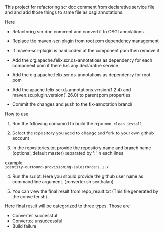 This project for refactoring scr doc comment from declarative service file and and add those things to same file as osgi annotations.

Here

* Refactoring scr doc comment and convert it to OSGI annotations

* Replace the maven-scr-plugin from root pom dependency management

* If maven-scr-plugin is hard coded at the component pom then remove it

* Add the  org.apache.felix.scr.ds-annotations as dependency for each component pom if there has any declarative service

* Add the org.apache.felix.scr.ds-annotations as dependency for root pom

* Add the apache.felix.scr.ds.annotations.version(1.2.4) and  maven.scr.plugin.version(1.26.0) to parent pom properties.

* Commit the changes and push to the fix-annotation branch

How to use
1. Run the following comamnd to build the repo
```mvn clean install```

2. Select the repository you need to change and fork to your own github account

3. In the repositories.txt provide the repository name and branch name (optional, default master) separated by ':' in each lines

example                                     
```identity-outbound-provisioning-salesforce:1.1.x```

4. Run the script. Here you should provide the github user name as command line argument. (converter.sh senthalan)

5. You can view the final result from repo_result.txt (This file generated by the converter.sh)

Here final result will be categorized to three types. Those are

* Converted successful
* Converted unsuccessful
* Build failure 

